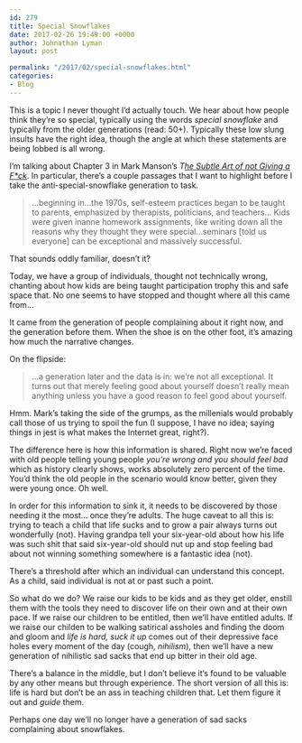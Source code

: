 ```yaml
---
id: 279
title: Special Snowflakes
date: 2017-02-26 19:49:00 +0000
author: Johnathan Lyman
layout: post

permalink: "/2017/02/special-snowflakes.html"
categories:
- Blog
---
```

<div class="kg-card-markdown"><p>This is a topic I never thought I’d actually touch. We hear about how people think they’re so special, typically using the words <em>special snowflake</em> and typically from the older generations (read: 50+). Typically these low slung insults have the right idea, though the angle at which these statements are being lobbed is all wrong.</p><p>I’m talking about Chapter 3 in Mark Manson’s <em>T<a href="http://amzn.to/2lZsL2N">he Subtle Art of not Giving a F*ck</a></em>. In particular, there’s a couple passages that I want to highlight before I take the anti-special-snowflake generation to task.</p><blockquote><p>…beginning in…the 1970s, self-esteem practices began to be taught to parents, emphasized by therapists, politicians, and teachers… Kids were given inanne homework assignments, like writing down all the reasons why they thought they were special…seminars [told us everyone] can be exceptional and massively successful.</p></blockquote><p>That sounds oddly familiar, doesn’t it?</p><p>Today, we have a group of individuals, thought not technically wrong, chanting about how kids are being taught participation trophy this and safe space that. No one seems to have stopped and thought where all this came from…</p><p>It came from the generation of people complaining about it right now, and the generation before them. When the shoe is on the other foot, it’s amazing how much the narrative changes.</p><p>On the flipside:</p><blockquote><p>…a generation later and the data is in: we’re not all exceptional. It turns out that merely feeling good about yourself doesn’t really mean anything unless you have a good reason to feel good about yourself.</p></blockquote><p>Hmm. Mark’s taking the side of the grumps, as the millenials would probably call those of us trying to spoil the fun (I suppose, I have no idea; saying things in jest is what makes the Internet great, right?).</p><p>The difference here is how this information is shared. Right now we’re faced with old people telling young people <em>you’re wrong and you should feel bad</em> which as history clearly shows, works absolutely zero percent of the time. You’d think the old people in the scenario would know better, given they were young once. Oh well.</p><p>In order for this information to sink it, it needs to be discovered by those needing it the most… once they’re adults. The huge caveat to all this is: trying to teach a child that life sucks and to grow a pair always turns out wonderfully (not). Having grandpa tell your six-year-old about how his life was such shit that said six-year-old should nut up and stop feeling bad about not winning something somewhere is a fantastic idea (not).</p><p>There’s a threshold after which an individual can understand this concept. As a child, said individual is not at or past such a point.</p><p>So what do we do? We raise our kids to be kids and as they get older, enstill them with the tools they need to discover life on their own and at their own pace. If we raise our children to be entitled, then we’ll have entitled adults. If we raise our childen to be walking satirical assholes and finding the doom and gloom and <em>life is hard, suck it up</em> comes out of their depressive face holes every moment of the day (cough, <em>nihilism</em>), then we’ll have a new generation of nihilistic sad sacks that end up bitter in their old age.</p><p>There’s a balance in the middle, but I don’t believe it’s found to be valuable by any other means but through experience. The short version of all this is: life is hard but don’t be an ass in teaching children that. Let them figure it out and <em>guide</em> them.</p><p>Perhaps one day we’ll no longer have a generation of sad sacks complaining about snowflakes.</p><p></p></div>